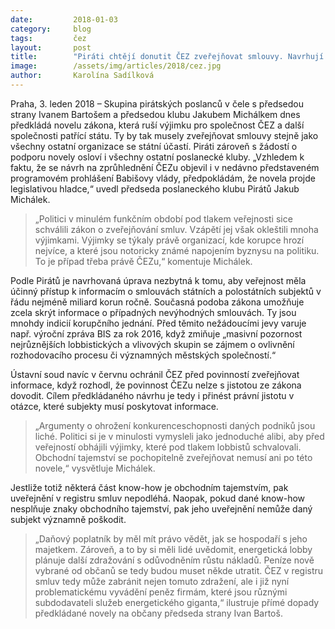 ```yaml
---
date:         2018-01-03
category:     blog
tags:         čez
layout:       post
title:        "Piráti chtějí donutit ČEZ zveřejňovat smlouvy. Navrhují zaplnit mezery v infozákoně"
image:        /assets/img/articles/2018/cez.jpg
author:       Karolína Sadílková
---
```


Praha, 3. leden 2018 – Skupina pirátských poslanců v čele s předsedou strany Ivanem Bartošem a předsedou klubu Jakubem Michálkem dnes předkládá novelu zákona, která ruší výjimku pro společnost ČEZ a další společnosti patřící státu. Ty by tak musely zveřejňovat smlouvy stejně jako všechny ostatní organizace se státní účastí. Piráti zároveň s žádostí o podporu novely osloví i všechny ostatní poslanecké kluby. „Vzhledem k faktu, že se návrh na zprůhlednění ČEZu objevil i v nedávno představeném programovém prohlášení Babišovy vlády, předpokládám, že novela projde legislativou hladce,“ uvedl předseda poslaneckého klubu Pirátů Jakub Michálek.

> „Politici v minulém funkčním období pod tlakem veřejnosti sice schválili zákon o zveřejňování smluv. Vzápětí jej však okleštili mnoha výjimkami. Výjimky se týkaly právě organizací, kde korupce hrozí nejvíce, a které jsou notoricky známé napojením byznysu na politiku. To je případ třeba právě ČEZu,“ komentuje Michálek.

Podle Pirátů je navrhovaná úprava nezbytná k tomu, aby veřejnost měla účinný přístup k informacím o smlouvách státních a polostátních subjektů v řádu nejméně miliard korun ročně. Současná podoba zákona umožňuje zcela skrýt informace o případných nevýhodných smlouvách. Ty jsou mnohdy indicií korupčního jednání. Před těmito nežádoucími jevy varuje např. výroční zpráva BIS za rok 2016, když zmiňuje „masivní pozornost nejrůznějších lobbistických a vlivových skupin se zájmem o ovlivnění rozhodovacího procesu či významných městských společností.“

Ústavní soud navíc v červnu ochránil ČEZ před povinností zveřejňovat informace, když rozhodl, že povinnost ČEZu nelze s jistotou ze zákona dovodit. Cílem předkládaného návrhu je tedy i přinést právní jistotu v otázce, které subjekty musí poskytovat informace.

> „Argumenty o ohrožení konkurenceschopnosti daných podniků jsou liché. Politici si je v minulosti vymysleli jako jednoduché alibi, aby před veřejností obhájili výjimky, které pod tlakem lobbistů schvalovali. Obchodní tajemství se pochopitelně zveřejňovat nemusí ani po této novele,“ vysvětluje Michálek. 

Jestliže totiž některá část know-how je obchodním tajemstvím, pak uveřejnění v registru smluv nepodléhá. Naopak, pokud dané know-how nesplňuje znaky obchodního tajemství, pak jeho uveřejnění nemůže daný subjekt významně poškodit. 

> „Daňový poplatník by měl mít právo vědět, jak se hospodaří s jeho majetkem. Zároveň, a to by si měli lidé uvědomit, energetická lobby plánuje další zdražování s odůvodněním růstu nákladů. Peníze nově vybrané od občanů se tedy budou muset někde utratit. ČEZ v registru smluv tedy může zabránit nejen tomuto zdražení, ale i již nyní problematickému vyvádění peněz firmám, které jsou různými subdodavateli služeb energetického giganta,“ ilustruje přímé dopady předkládané novely na občany předseda strany Ivan Bartoš.
